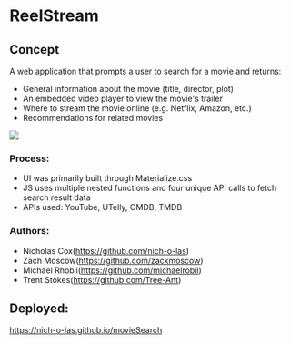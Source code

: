 # ReelStream

## Concept
A web application that prompts a user to search for a movie and returns:

* General information about the movie (title, director, plot)
* An embedded video player to view the movie's trailer
* Where to stream the movie online (e.g. Netflix, Amazon, etc.)
* Recommendations for related movies

![](./reelStream.gif)

### Process:
* UI was primarily built through Materialize.css
* JS uses multiple nested functions and four unique API calls to fetch search result data
* APIs used: YouTube, UTelly, OMDB, TMDB

### Authors: 
* Nicholas Cox(https://github.com/nich-o-las)
* Zach Moscow(https://github.com/zackmoscow)
* Michael Rhobli(https://github.com/michaelrobil)
* Trent Stokes(https://github.com/Tree-Ant)

## Deployed:
https://nich-o-las.github.io/movieSearch
